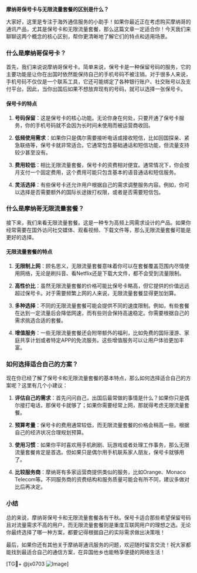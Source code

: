 **摩纳哥保号卡与无限流量套餐的区别是什么？**

大家好，这里是专注于海外通信服务的小助手！如果你最近正在考虑购买摩纳哥的通讯产品，尤其是保号卡和无限流量套餐，那么这篇文章一定适合你！今天我们来聊聊这两个概念的核心区别，帮你更清晰地了解它们的特点和适用场景。

### 什么是摩纳哥保号卡？

首先，我们来说说摩纳哥保号卡。简单来说，保号卡是一种保留号码的服务，它的主要功能是让你在出国时依然能保持自己的手机号码不被注销。对于很多人来说，手机号码不仅仅是一个联系工具，它还可能绑定了各种银行账户、社交账号以及支付平台。因此，当你出国后如果不想放弃现有的号码，就可以选择一张保号卡。

#### 保号卡的特点

1. **号码保留**：这是保号卡的核心功能。无论你身在何处，只要开通了保号卡服务，你的手机号码就不会因为长时间未使用而被运营商收回。
   
2. **低频使用需求**：如果你只是偶尔需要接听电话或接收短信，比如回国探亲、紧急联络等，保号卡就非常适合。它通常包含基础通话和短信功能，但流量支持较少甚至没有。

3. **费用较低**：相比无限流量套餐，保号卡的资费相对便宜。通常情况下，你会按月支付一个固定费用，这个费用可能只包含基本的语音通话和短信服务。

4. **灵活选择**：有些保号卡还允许用户根据自己的需求调整服务内容。例如，你可以选择是否需要额外的国际长途拨打权限，或者是否需要短信包。

### 什么是摩纳哥无限流量套餐？

接下来，我们来看无限流量套餐。这是一种专为高频上网需求设计的产品。如果你经常需要在国外访问社交媒体、观看视频、下载文件等，那么无限流量套餐可能是更好的选择。

#### 无限流量套餐的特点

1. **无限制上网**：顾名思义，无限流量套餐意味着你可以在套餐覆盖范围内尽情使用网络，无论是刷抖音、看Netflix还是下载大文件，都不会受到流量限制。

2. **高性价比**：虽然无限流量套餐的价格可能比保号卡略高，但它提供的价值远远超过保号卡。对于需要频繁上网的人来说，无限流量套餐显得更加划算。

3. **多种选择**：不同的无限流量套餐可能会提供不同的速度限制。例如，有些套餐在达到一定流量后会降低网速，而有些则会保持高速稳定。你需要根据自己的需求挑选合适的套餐。

4. **增值服务**：一些无限流量套餐还会附带额外的福利，比如免费的国际漫游、家庭共享计划或者特定APP的免流服务。这些增值服务可以让用户体验更加丰富。

### 如何选择适合自己的方案？

现在你已经了解了保号卡和无限流量套餐的基本特点，那么如何选择适合自己的方案呢？这里有几个小建议：

1. **评估自己的需求**：首先问问自己，出国后最常做的事情是什么？如果你只是偶尔接打电话，那保号卡就够了；如果你需要经常上网，那就得考虑无限流量套餐。

2. **预算考量**：保号卡的费用通常较低，而无限流量套餐的价格会稍高一些。根据自己的经济状况合理规划预算。

3. **使用习惯**：如果你平时喜欢用手机刷剧、玩游戏或者处理工作事务，那么无限流量套餐肯定是首选。但如果只是偶尔用手机联系家人朋友，保号卡就够用了。

4. **比较服务商**：摩纳哥有多家运营商提供类似的服务，比如Orange、Monaco Telecom等。不同服务商的资费结构和服务质量可能会有所不同，建议多做对比后再决定。

### 小结

总的来说，摩纳哥保号卡和无限流量套餐各有千秋。保号卡适合那些希望保留号码且对流量需求不高的用户，而无限流量套餐则是重度互联网用户的理想之选。无论你最终选择了哪一种方案，都要记得根据自己的实际需求做出决策哦！

最后，如果你还有其他关于摩纳哥通讯服务的问题，欢迎随时留言交流！祝大家都能找到最适合自己的通信方案，在异国他乡也能畅享便捷的网络生活！

[TG💪+ @jx0703 ![Image](https://github.com/user-attachments/assets/dbca1d08-cadb-493c-b0ec-ad6f7a83f270)]